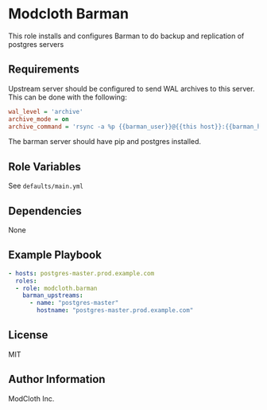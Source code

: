 Modcloth Barman
=========

This role installs and configures Barman to do backup and replication of postgres servers

Requirements
------------

Upstream server should be configured to send WAL archives to this server. This can be done with the following:

```ini
wal_level = 'archive'
archive_mode = on
archive_command = 'rsync -a %p {{barman_user}}@{{this host}}:{{barman_home}}/{{name}}/%f'
```

The barman server should have pip and postgres installed.

Role Variables
--------------

See `defaults/main.yml`

Dependencies
------------

None

Example Playbook
----------------

```yml
- hosts: postgres-master.prod.example.com
  roles:
  - role: modcloth.barman
    barman_upstreams:
      - name: "postgres-master"
        hostname: "postgres-master.prod.example.com"
```           

License
-------

MIT

Author Information
------------------
ModCloth Inc.
